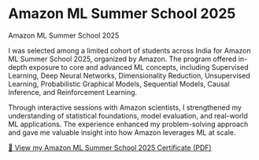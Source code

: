 # Amazon ML Summer School 2025
Amazon ML Summer School 2025

I was selected among a limited cohort of students across India for Amazon ML Summer School 2025, organized by Amazon. The program offered in-depth exposure to core and advanced ML concepts, including Supervised Learning, Deep Neural Networks, Dimensionality Reduction, Unsupervised Learning, Probabilistic Graphical Models, Sequential Models, Causal Inference, and Reinforcement Learning.

Through interactive sessions with Amazon scientists, I strengthened my understanding of statistical foundations, model evaluation, and real-world ML applications. The experience enhanced my problem-solving approach and gave me valuable insight into how Amazon leverages ML at scale.

[📄 View my Amazon ML Summer School 2025 Certificate (PDF)](.pdf)
